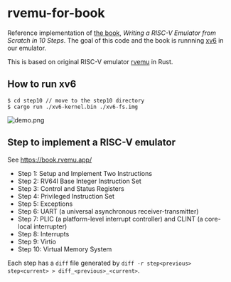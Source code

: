 # rvemu-for-book
Reference implementation of [the book](https://book.rvemu.app/), *Writing a RISC-V Emulator from Scratch in 10 Steps*. The goal of this code and the book is runnning [xv6](https://github.com/mit-pdos/xv6-riscv) in our emulator.

This is based on original RISC-V emulator [rvemu](https://github.com/d0iasm/rvemu) in Rust.

## How to run xv6
```
$ cd step10 // move to the step10 directory
$ cargo run ./xv6-kernel.bin ./xv6-fs.img
```

![demo.png](https://raw.githubusercontent.com/d0iasm/rvemu-for-book/master/demo.png)

## Step to implement a RISC-V emulator
See https://book.rvemu.app/
- Step 1: Setup and Implement Two Instructions
- Step 2: RV64I Base Integer Instruction Set
- Step 3: Control and Status Registers
- Step 4: Privileged Instruction Set
- Step 5: Exceptions
- Step 6: UART (a universal asynchronous receiver-transmitter)
- Step 7: PLIC (a platform-level interrupt controller) and CLINT (a core-local interrupter)
- Step 8: Interrupts
- Step 9: Virtio
- Step 10: Virtual Memory System

Each step has a `diff` file generated by `diff -r step<previous> step<current> > diff_<previous>_<current>`.
